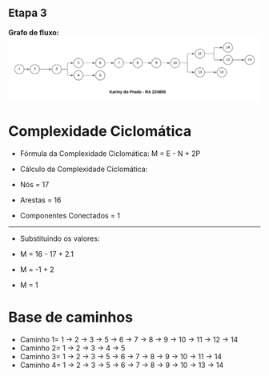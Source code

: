 ##  Etapa 3

**Grafo de fluxo:**
![Etapa 3/GrafodeFluxo.png](https://github.com/karinyprado/TestesCaixaBranca/blob/6d91725e6ee4e26489e6bd82a897a72ca5bd3717/Etapa%203/GrafodeFluxo.png)

# Complexidade Ciclomática

- Fórmula da Complexidade Ciclomática: M = E - N + 2P

- Cálculo da Complexidade Ciclomática:
- Nós = 17
- Arestas = 16
- Componentes Conectados = 1

-  ---

- Substituindo os valores:

- M = 16 - 17 + 2.1
- M = -1 + 2
- M = 1

# Base de caminhos

- Caminho 1= 1 → 2 → 3 → 5 → 6 → 7 → 8 → 9 → 10 → 11 → 12 → 14
- Caminho 2= 1 → 2 → 3 → 4 → 5
- Caminho 3= 1 → 2 → 3 → 5 → 6 → 7 → 8 → 9 → 10 → 11 → 14
- Caminho 4= 1 → 2 → 3 → 5 → 6 → 7 → 8 → 9 → 10 → 13 → 14